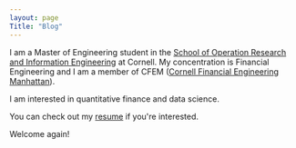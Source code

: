 ```yaml
---
layout: page
Title: "Blog"
---
```


I am a Master of Engineering student in the [School of Operation Research and Information Engineering](https://www.orie.cornell.edu/orie) at Cornell. My concentration is Financial Engineering and I am a member of CFEM ([Cornell Financial Engineering Manhattan](https://www.orie.cornell.edu/orie/cfem)).

I am interested in quantitative finance and data science.

You can check out my [resume]({{zhanhongtuyao.github.io}}/Yao.Zhanhongtu.Resume.pdf) if you're interested.

Welcome again!
